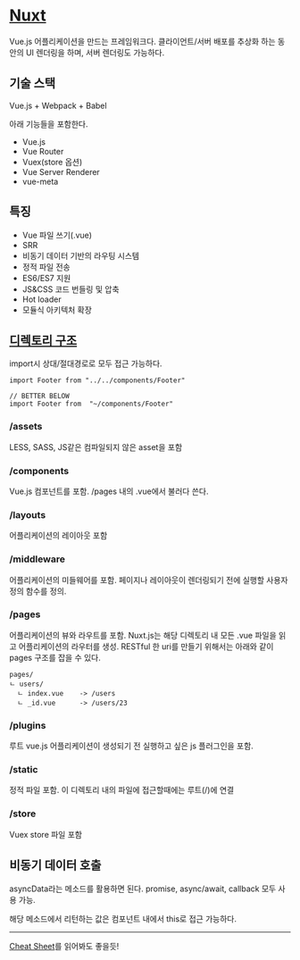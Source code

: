 
# [Nuxt](https://ko.nuxtjs.org/)

Vue.js 어플리케이션을 만드는 프레임워크다.
클라이언트/서버 배포를 추상화 하는 동안의 UI 렌더링을 하며, 서버 렌더링도 가능하다.


## 기술 스택
Vue.js + Webpack + Babel

아래 기능들을 포함한다.
- Vue.js
- Vue Router
- Vuex(store 옵션)
- Vue Server Renderer
- vue-meta

## 특징
- Vue 파일 쓰기(.vue)
- SRR
- 비동기 데이터 기반의 라우팅 시스템
- 정적 파일 전송
- ES6/ES7 지원
- JS&CSS 코드 번들링 및 압축
- Hot loader
- 모듈식 아키텍처 확장

## [디렉토리 구조](https://ko.nuxtjs.org/guide/directory-structure)
import시 상대/절대경로로 모두 접근 가능하다.
```vue
import Footer from "../../components/Footer"

// BETTER BELOW
import Footer from  "~/components/Footer"
```

### /assets
LESS, SASS, JS같은 컴파일되지 않은 asset을 포함

### /components
Vue.js 컴포넌트를 포함. /pages 내의 .vue에서 불러다 쓴다.

### /layouts
어플리케이션의 레이아웃 포함

### /middleware
어플리케이션의 미들웨어를 포함. 페이지나 레이아웃이 렌더링되기 전에 실행할 사용자 정의 함수를 정의.

### /pages
어플리케이션의 뷰와 라우트를 포함. Nuxt.js는 해당 디렉토리 내 모든 .vue 파일을 읽고 어플리케이션의 라우터를 생성.
RESTful 한 uri를 만들기 위해서는 아래와 같이 pages 구조를 잡을 수 있다.
```
pages/
ㄴ users/
  ㄴ index.vue    -> /users
  ㄴ _id.vue      -> /users/23
```

### /plugins
루트 vue.js 어플리케이션이 생성되기 전 실행하고 싶은 js 플러그인을 포함.

### /static
정적 파일 포함. 이 디렉토리 내의 파일에 접근할때에는 루트(/)에 연결

### /store
Vuex store 파일 포함

## 비동기 데이터 호출
asyncData라는 메소드를 활용하면 된다. promise, async/await, callback 모두 사용 가능.

해당 메소드에서 리턴하는 값은 컴포넌트 내에서 this로 접근 가능하다.

---
[Cheat Sheet](https://www.vuemastery.com/pdf/Nuxtjs-Cheat-Sheet.pdf)를 읽어봐도 좋을듯!
